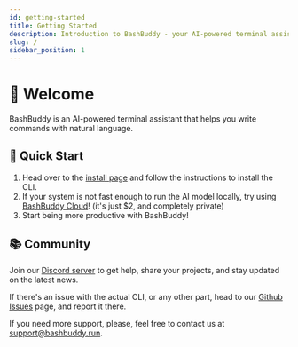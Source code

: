 ```yaml
---
id: getting-started
title: Getting Started
description: Introduction to BashBuddy - your AI-powered terminal assistant
slug: /
sidebar_position: 1
---
```


# 👋 Welcome

BashBuddy is an AI-powered terminal assistant that helps you write commands with natural language.

## 🚀 Quick Start

1. Head over to the [install page](/install) and follow the instructions to install the CLI.
2. If your system is not fast enough to run the AI model locally, try using [BashBuddy Cloud](/cloud)! (it's just $2, and completely private)
3. Start being more productive with BashBuddy!

## 📚 Community

Join our [Discord server](https://discord.com/invite/knDFUB5UtU) to get help, share your projects, and stay updated on the latest news.

If there's an issue with the actual CLI, or any other part, head to our [Github Issues](https://github.com/wosherco/bashbuddy/issues) page, and report it there.

If you need more support, please, feel free to contact us at [support@bashbuddy.run](mailto:support@bashbuddy.run).
